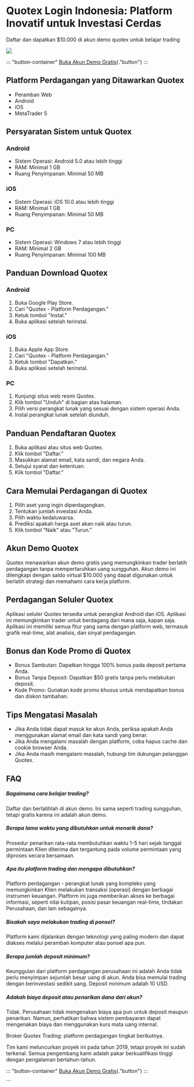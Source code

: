 

# Quotex Login Indonesia: Platform Inovatif untuk Investasi Cerdas

Daftar dan dapatkan \$10.000 di akun demo quotex untuk belajar trading

[![](https://static.quotex.io/files/3_en/300_250.jpg)](https://traff.sbs/brokerqxlid)

::: \"button-container\"
[Buka Akun Demo
Gratis](\%22https://traff.sbs/brokerqxsignup\%22){."button"}
:::




## Platform Perdagangan yang Ditawarkan Quotex

-   Peramban Web
-   Android
-   iOS
-   MetaTrader 5

## Persyaratan Sistem untuk Quotex

### Android

-   Sistem Operasi: Android 5.0 atau lebih tinggi
-   RAM: Minimal 1 GB
-   Ruang Penyimpanan: Minimal 50 MB

### iOS

-   Sistem Operasi: iOS 10.0 atau lebih tinggi
-   RAM: Minimal 1 GB
-   Ruang Penyimpanan: Minimal 50 MB

### PC

-   Sistem Operasi: Windows 7 atau lebih tinggi
-   RAM: Minimal 2 GB
-   Ruang Penyimpanan: Minimal 100 MB

## Panduan Download Quotex

### Android

1.  Buka Google Play Store.
2.  Cari "Quotex - Platform Perdagangan."
3.  Ketuk tombol "Instal."
4.  Buka aplikasi setelah terinstal.

### iOS

1.  Buka Apple App Store.
2.  Cari "Quotex - Platform Perdagangan."
3.  Ketuk tombol "Dapatkan."
4.  Buka aplikasi setelah terinstal.

### PC

1.  Kunjungi situs web resmi Quotex.
2.  Klik tombol "Unduh" di bagian atas halaman.
3.  Pilih versi perangkat lunak yang sesuai dengan sistem operasi Anda.
4.  Instal perangkat lunak setelah diunduh.

## Panduan Pendaftaran Quotex

1.  Buka aplikasi atau situs web Quotex.
2.  Klik tombol "Daftar."
3.  Masukkan alamat email, kata sandi, dan negara Anda.
4.  Setujui syarat dan ketentuan.
5.  Klik tombol "Daftar."

## Cara Memulai Perdagangan di Quotex

1.  Pilih aset yang ingin diperdagangkan.
2.  Tentukan jumlah investasi Anda.
3.  Pilih waktu kedaluwarsa.
4.  Prediksi apakah harga aset akan naik atau turun.
5.  Klik tombol "Naik" atau "Turun."

## Akun Demo Quotex

Quotex menawarkan akun demo gratis yang memungkinkan trader berlatih
perdagangan tanpa mempertaruhkan uang sungguhan. Akun demo ini
dilengkapi dengan saldo virtual \$10.000 yang dapat digunakan untuk
berlatih strategi dan memahami cara kerja platform.

## Perdagangan Seluler Quotex

Aplikasi seluler Quotex tersedia untuk perangkat Android dan iOS.
Aplikasi ini memungkinkan trader untuk berdagang dari mana saja, kapan
saja. Aplikasi ini memiliki semua fitur yang sama dengan platform web,
termasuk grafik real-time, alat analisis, dan sinyal perdagangan.

## Bonus dan Kode Promo di Quotex

-   Bonus Sambutan: Dapatkan hingga 100% bonus pada deposit pertama
    Anda.
-   Bonus Tanpa Deposit: Dapatkan \$50 gratis tanpa perlu melakukan
    deposit.
-   Kode Promo: Gunakan kode promo khusus untuk mendapatkan bonus dan
    diskon tambahan.

## Tips Mengatasi Masalah

-   Jika Anda tidak dapat masuk ke akun Anda, periksa apakah Anda
    menggunakan alamat email dan kata sandi yang benar.
-   Jika Anda mengalami masalah dengan platform, coba hapus cache dan
    cookie browser Anda.
-   Jika Anda masih mengalami masalah, hubungi tim dukungan pelanggan
    Quotex.

## FAQ

##### Bagaimana cara belajar trading?

Daftar dan berlatihlah di akun demo. Ini sama seperti trading sungguhan,
tetapi gratis karena ini adalah akun demo.

##### Berapa lama waktu yang dibutuhkan untuk menarik dana?

Prosedur penarikan rata-rata membutuhkan waktu 1-5 hari sejak tanggal
permintaan Klien diterima dan tergantung pada volume permintaan yang
diproses secara bersamaan.

##### Apa itu platform trading dan mengapa dibutuhkan?

Platform perdagangan - perangkat lunak yang kompleks yang memungkinkan
Klien melakukan transaksi (operasi) dengan berbagai instrumen keuangan.
Platform ini juga memberikan akses ke berbagai informasi, seperti nilai
kutipan, posisi pasar keuangan real-time, tindakan Perusahaan, dan lain
sebagainya.

##### Bisakah saya melakukan trading di ponsel?

Platform kami dijalankan dengan teknologi yang paling modern dan dapat
diakses melalui peramban komputer atau ponsel apa pun.

##### Berapa jumlah deposit minimum?

Keunggulan dari platform perdagangan perusahaan ini adalah Anda tidak
perlu menyimpan sejumlah besar uang di akun. Anda bisa memulai trading
dengan berinvestasi sedikit uang. Deposit minimum adalah 10 USD.

##### Adakah biaya deposit atau penarikan dana dari akun?

Tidak. Perusahaan tidak mengenakan biaya apa pun untuk deposit maupun
penarikan. Namun, perhatikan bahwa sistem pembayaran dapat mengenakan
biaya dan menggunakan kurs mata uang internal.

Broker Quotex Trading: platform perdagangan tingkat berikutnya.

Tim kami meluncurkan proyek ini pada tahun 2019, tetapi proyek ini sudah
terkenal. Semua pengembang kami adalah pakar berkualifikasi tinggi
dengan pengalaman bertahun-tahun.

::: \"button-container\"
[Buka Akun Demo
Gratis](\%22https://traff.sbs/brokerqxsignup\%22){."button"}
:::

\`\`\`

